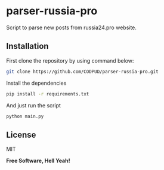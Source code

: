 # parser-russia-pro
Script to parse new posts from russia24.pro website.

## Installation

First clone the repository by using command below:
```sh
git clone https://github.com/CODPUD/parser-russia-pro.git
```

Install the dependencies
```sh
pip install -r requirements.txt
```

And just run the script
```python
python main.py
```

## License

MIT

**Free Software, Hell Yeah!**
